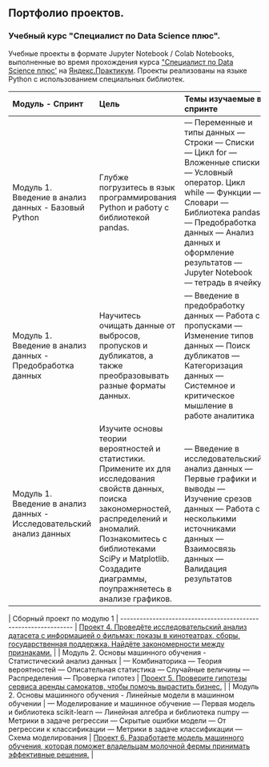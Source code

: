 ## Портфолио проектов.
### Учебный курс "Специалист по Data Science плюс".

Учебные проекты в формате Jupyter Notebook / Colab Notebooks, выполненные во время прохождения курса ["Специалист по Data Science плюс'](https://praktikum.yandex.ru/data-scientist-plus/) на [Яндекс.Практикум](https://practicum.yandex.ru/). Проекты реализованы на языке Python с использованием специальных библиотек.

| Модуль - Спринт | Цель | Темы изучаемые в спринте | Проект |
:---------------------------------- | :--------------------------- | :--------------------------- | :--------------------------- |
| Модуль 1. Введение в анализ данных - Базовый Python | Глубже погрузитесь в язык программирования Python и работу с библиотекой pandas. |— Переменные и типы данных — Строки — Списки — Цикл for — Вложенные списки — Условный оператор. Цикл while — Функции — Словари — Библиотека pandas — Предобработка данных — Анализ данных и оформление результатов — Jupyter Notebook — тетрадь в ячейку | [Проект 1. Сравнение данных пользователей Яндекс Музыки по городам и дням недели](01_project) |
| Модуль 1. Введение в анализ данных - Предобработка данных  | Научитесь очищать данные от выбросов, пропусков и дубликатов, а также преобразовывать разные форматы данных. | — Введение в предобработку данных — Работа с пропусками — Изменение типов данных — Поиск дубликатов — Категоризация данных — Системное и критическое мышление в работе аналитика | [Проект 2. Анализ данные о клиентах банка, определении доли кредитоспособных](02_project) |
| Модуль 1. Введение в анализ данных - Исследовательский анализ данных | Изучите основы теории вероятностей и статистики. Примените их для исследования свойств данных, поиска закономерностей, распределений и аномалий. Познакомитесь с библиотеками SciPy и Matplotlib. Создадите диаграммы, поупражняетесь в анализе графиков.  | — Введение в исследовательский анализ данных — Первые графики и выводы — Изучение срезов данных — Работа с несколькими источниками данных — Взаимосвязь данных — Валидация результатов | [Проект 3. Исследуете архив объявлений о продаже объектов недвижимости в Санкт-Петербурге и Ленинградской области.](03_project) |


| Сборный проект по модулю 1 | --------------------------------------------------------------- | [Проект 4. Проведёте исследовательский анализ датасета с информацией о фильмах: показы в кинотеатрах, сборы, государственная поддержка. Найдёте закономерности между признаками.](04_project) |
| Модуль 2. Основы машинного обучения - Статистический анализ данных | — Комбинаторика — Теория вероятностей — Описательная статистика — Случайные величины — Распределения — Проверка гипотез | [Проект 5. Проверите гипотезы сервиса аренды самокатов, чтобы помочь вырастить бизнес.](05_project) |
| Модуль 2. Основы машинного обучения - Линейные модели в машинном обучении | — Моделирование и машинное обучение — Первая модель и библиотека scikit-learn — Линейная алгебра и библиотека numpy — Метрики в задаче регрессии — Скрытые ошибки модели — От регрессии к классификации — Метрики в задаче классификации — Схема моделирования | [Проект 6. Разработаете модель машинного обучения, которая поможет владельцам молочной фермы принимать эффективные решения.](06_project) |

